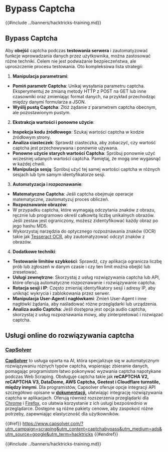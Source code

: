 # Bypass Captcha

{{#include ../banners/hacktricks-training.md}}

## Bypass Captcha

Aby **obejść** captcha podczas **testowania serwera** i zautomatyzować funkcje wprowadzania danych przez użytkownika, można zastosować różne techniki. Celem nie jest podważanie bezpieczeństwa, ale uproszczenie procesu testowania. Oto kompleksowa lista strategii:

1. **Manipulacja parametrami**:
- **Pomiń parametr Captcha**: Unikaj wysyłania parametru captcha. Eksperymentuj ze zmianą metody HTTP z POST na GET lub inne czasowniki oraz zmieniając format danych, na przykład przechodząc między danymi formularza a JSON.
- **Wyślij pustą Captcha**: Złóż żądanie z parametrem captcha obecnym, ale pozostawionym pustym.
2. **Ekstrakcja wartości i ponowne użycie**:
- **Inspekcja kodu źródłowego**: Szukaj wartości captcha w kodzie źródłowym strony.
- **Analiza ciasteczek**: Sprawdź ciasteczka, aby zobaczyć, czy wartość captcha jest przechowywana i ponownie używana.
- **Ponowne użycie starych wartości Captcha**: Spróbuj ponownie użyć wcześniej udanych wartości captcha. Pamiętaj, że mogą one wygasnąć w każdej chwili.
- **Manipulacja sesją**: Spróbuj użyć tej samej wartości captcha w różnych sesjach lub tym samym identyfikatorze sesji.
3. **Automatyzacja i rozpoznawanie**:
- **Matematyczne Captcha**: Jeśli captcha obejmuje operacje matematyczne, zautomatyzuj proces obliczeń.
- **Rozpoznawanie obrazów**:
- W przypadku captcha, które wymagają odczytania znaków z obrazu, ręcznie lub programowo określ całkowitą liczbę unikalnych obrazów. Jeśli zestaw jest ograniczony, możesz zidentyfikować każdy obraz po jego hashu MD5.
- Wykorzystaj narzędzia do optycznego rozpoznawania znaków (OCR) takie jak [Tesseract OCR](https://github.com/tesseract-ocr/tesseract), aby zautomatyzować odczyt znaków z obrazów.
4. **Dodatkowe techniki**:
- **Testowanie limitów szybkości**: Sprawdź, czy aplikacja ogranicza liczbę prób lub zgłoszeń w danym czasie i czy ten limit można obejść lub zresetować.
- **Usługi zewnętrzne**: Skorzystaj z usług rozwiązywania captcha lub API, które oferują automatyczne rozpoznawanie i rozwiązywanie captcha.
- **Rotacja sesji i IP**: Często zmieniaj identyfikatory sesji i adresy IP, aby uniknąć wykrycia i zablokowania przez serwer.
- **Manipulacja User-Agent i nagłówkami**: Zmień User-Agent i inne nagłówki żądania, aby naśladować różne przeglądarki lub urządzenia.
- **Analiza audio Captcha**: Jeśli dostępna jest opcja audio captcha, skorzystaj z usług rozpoznawania mowy, aby zinterpretować i rozwiązać captcha.

## Usługi online do rozwiązywania captcha

### [CapSolver](https://www.capsolver.com/?utm_source=google&utm_medium=ads&utm_campaign=scraping&utm_term=hacktricks&utm_content=captchabypass)

[**CapSolver**](https://www.capsolver.com/?utm_source=google&utm_medium=ads&utm_campaign=scraping&utm_term=hacktricks&utm_content=captchabypass) to usługa oparta na AI, która specjalizuje się w automatycznym rozwiązywaniu różnych typów captcha, wspierając zbieranie danych, pomagając programistom łatwo pokonywać wyzwania captcha napotykane podczas Web Scraping. Obsługuje captcha takie jak **reCAPTCHA V2, reCAPTCHA V3, DataDome, AWS Captcha, Geetest i Cloudflare turnstile, między innymi**. Dla programistów, Capsolver oferuje opcje integracji API szczegółowo opisane w [**dokumentacji**](https://docs.capsolver.com/?utm_source=github&utm_medium=banner_github&utm_campaign=fcsrv)**,** ułatwiając integrację rozwiązywania captcha w aplikacjach. Oferują również rozszerzenia przeglądarki dla [Chrome](https://chromewebstore.google.com/detail/captcha-solver-auto-captc/pgojnojmmhpofjgdmaebadhbocahppod) i [Firefox](https://addons.mozilla.org/es/firefox/addon/capsolver-captcha-solver/), co ułatwia korzystanie z ich usługi bezpośrednio w przeglądarce. Dostępne są różne pakiety cenowe, aby zaspokoić różne potrzeby, zapewniając elastyczność dla użytkowników.

{{#ref}}
https://www.capsolver.com/?utm_campaign=scraping&utm_content=captchabypass&utm_medium=ads&utm_source=google&utm_term=hacktricks
{{#endref}}

{{#include ../banners/hacktricks-training.md}}
